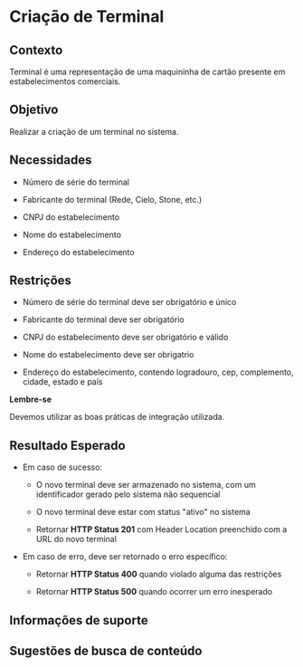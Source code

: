 # Criação de Terminal

## Contexto

Terminal é uma representação de uma maquininha de cartão presente em estabelecimentos comerciais.

## Objetivo

Realizar a criação de um terminal no sistema.

## Necessidades

- Número de série do terminal

- Fabricante do terminal (Rede, Cielo, Stone, etc.)

- CNPJ do estabelecimento

- Nome do estabelecimento

- Endereço do estabelecimento

## Restrições

- Número de série do terminal deve ser obrigatório e único

- Fabricante do terminal deve ser obrigatório

- CNPJ do estabelecimento deve ser obrigatório e válido

- Nome do estabelecimento deve ser obrigatrio

- Endereço do estabelecimento, contendo logradouro, cep, complemento, cidade, estado e país

**Lembre-se**

Devemos utilizar as boas práticas de integração utilizada.

## Resultado Esperado

- Em caso de sucesso:

    - O novo terminal deve ser armazenado no sistema, com um identificador gerado pelo sistema não sequencial
    
    - O novo terminal deve estar com status "ativo" no sistema
    
    - Retornar **HTTP Status 201** com Header Location preenchido com a URL do novo terminal
    
- Em caso de erro, deve ser retornado o erro específico:

    - Retornar **HTTP Status 400** quando violado alguma das restrições
    
    - Retornar **HTTP Status 500** quando ocorrer um erro inesperado

## Informações de suporte

## Sugestões de busca de conteúdo
